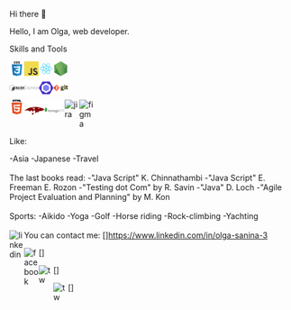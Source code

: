 Hi there 👋

<!--
**Olik-Olik/Olik-Olik** is a ✨ _special_ ✨ repository because its `README.md` (this file) appears on your GitHub profile.


- 🔭 I’m currently working on ...
- 🌱 I’m currently learning ...
- 👯 I’m looking to collaborate on ...
- 🤔 I’m looking for help with ...
- 💬 Ask me about ...
- 📫 How to reach me: ...
- 😄 Pronouns: ...
- ⚡ Fun fact: ...
-->
Hello, I am Olga, web developer.

Skills and Tools

<img align = "left" width = "26 px" alt = "css"  src = "https://raw.githubusercontent.com/github/explore/80688e429a7d4ef2fca1e82350fe8e3517d3494d/topics/css/css.png" />

<img align = "left" width = "26 px" alt = "js" src = "https://raw.githubusercontent.com/github/explore/80688e429a7d4ef2fca1e82350fe8e3517d3494d/topics/javascript/javascript.png" />


<img align = "left" width = "26 px" alt = "react" src = "https://raw.githubusercontent.com/github/explore/80688e429a7d4ef2fca1e82350fe8e3517d3494d/topics/react/react.png" />

<img align = "left" width = "26 px" alt = "nodejs " src = "https://raw.githubusercontent.com/github/explore/80688e429a7d4ef2fca1e82350fe8e3517d3494d/topics/nodejs/nodejs.png" />
<br />
<br />

<img align = "left" width = "26 px" alt = "bash" src = "https://raw.githubusercontent.com/github/explore/80688e429a7d4ef2fca1e82350fe8e3517d3494d/topics/bash/bash.png" />

<img align = "left" width = "26 px" alt = "express" src = "https://raw.githubusercontent.com/github/explore/80688e429a7d4ef2fca1e82350fe8e3517d3494d/topics/express/express.png" />


<img align = "left" width = "26 px" alt = "eslint" src = "https://raw.githubusercontent.com/github/explore/80688e429a7d4ef2fca1e82350fe8e3517d3494d/topics/eslint/eslint.png" />

<img align = "left" width = "26 px" alt = "git" src = "https://raw.githubusercontent.com/github/explore/80688e429a7d4ef2fca1e82350fe8e3517d3494d/topics/git/git.png" />

<br />
<br />
<img align = "left" width = "26 px" alt = "html " src = "https://raw.githubusercontent.com/github/explore/80688e429a7d4ef2fca1e82350fe8e3517d3494d/topics/html/html.png"/>

<img align = "left" width = "36 px" alt = "mongoose" src = "https://raw.githubusercontent.com/github/explore/80688e429a7d4ef2fca1e82350fe8e3517d3494d/topics/mongoose/mongoose.png"/>


<img align = "left" width = "36 px" alt = "mongodb" src = "https://raw.githubusercontent.com/github/explore/80688e429a7d4ef2fca1e82350fe8e3517d3494d/topics/mongodb/mongodb.png"/>

<img align = "left" width = "26 px" alt = "jira" src ="https://cdn-icons-png.flaticon.com/128/5968/5968875.png"/>

<img align = "left" width = "26 px" alt = "figma" src ="https://cdn-icons-png.flaticon.com/128/5968/5968705.png"/>

<br />
<br />
<br />


Like:


-Asia
-Japanese
-Travel
<br />
<br />
The last books read:
-"Java Script" K. Chinnathambi
-"Java Script" E. Freeman E. Rozon
-"Testing dot Com" by R. Savin
-"Java" D. Loch
-"Agile Project Evaluation and Planning" by M. Kon
<br />
<br />
Sports:
-Aikido
-Yoga
-Golf
-Horse riding
-Rock-climbing
-Yachting
<br />
<br />
You can contact me:
[<img align = "left" width = "26 px" alt = "linkedin" src = "https://cdn-icons-png.flaticon.com/512/145/145807.png" />]https://www.linkedin.com/in/olga-sanina-3

[<img align = "left" width = "26 px" alt = "facebook" src = "https://cdn-icons-png.flaticon.com/128/145/145802.png" />]

[<img align = "left" width = "26 px" alt = "tw" src = "https://cdn-icons-png.flaticon.com/128/145/145812.png" />]

[<img align = "left" width = "26 px" alt = "tw" src = "https://cdn-icons-png.flaticon.com/128/1409/1409946.png" />]

